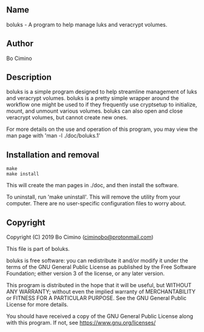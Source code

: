 ## Name

boluks - A program to help manage luks and veracrypt volumes.

## Author

Bo Cimino

## Description

boluks is a simple program designed to help streamline management
of luks and veracrypt volumes. boluks is a pretty simple wrapper around
the workflow one might be used to if they frequently use cryptsetup
to initialize, mount, and unmount various volumes. boluks can also open
and close veracrypt volumes, but cannot create new ones.

For more details on the use and operation of this program,
you may view the man page with 'man -l ./doc/boluks.1'

## Installation and removal

    make
    make install

This will create the man pages in ./doc, and then install the
software.

To uninstall, run 'make uninstall'. This will remove the utility
from your computer. There are no user-specific configuration files
to worry about.

## Copyright

Copyright (C) 2019 Bo Cimino (ciminobo@protonmail.com)

This file is part of boluks.

boluks is free software: you can redistribute it and/or modify
it under the terms of the GNU General Public License as published by
the Free Software Foundation; either version 3 of the license,
or any later version.

This program is distributed in the hope that it will be useful,
but WITHOUT ANY WARRANTY; without even the implied warranty of
MERCHANTABILITY or FITNESS FOR A PARTICULAR PURPOSE. See the
GNU General Public License for more details.

You should have received a copy of the GNU General Public License
along with this program. If not, see <https://www.gnu.org/licenses/>

